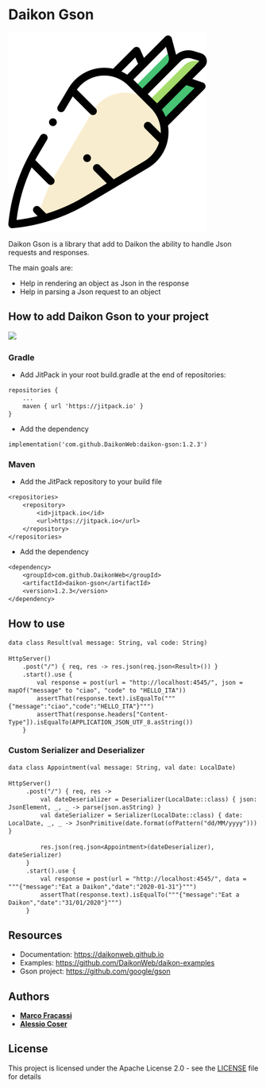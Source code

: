 # Daikon Gson

![Daikon](./logo.svg)

Daikon Gson is a library that add to Daikon the ability to handle Json requests and responses.

The main goals are:
* Help in rendering an object as Json in the response
* Help in parsing a Json request to an object

## How to add Daikon Gson to your project
[![](https://jitpack.io/v/DaikonWeb/daikon-gson.svg)](https://jitpack.io/#DaikonWeb/daikon-gson)

### Gradle
- Add JitPack in your root build.gradle at the end of repositories:
```
repositories {
    ...
    maven { url 'https://jitpack.io' }
}
```
- Add the dependency
```
implementation('com.github.DaikonWeb:daikon-gson:1.2.3')
```

### Maven
- Add the JitPack repository to your build file 
```
<repositories>
    <repository>
        <id>jitpack.io</id>
        <url>https://jitpack.io</url>
    </repository>
</repositories>
```
- Add the dependency
```
<dependency>
    <groupId>com.github.DaikonWeb</groupId>
    <artifactId>daikon-gson</artifactId>
    <version>1.2.3</version>
</dependency>
```

## How to use
```
data class Result(val message: String, val code: String)

HttpServer()
    .post("/") { req, res -> res.json(req.json<Result>()) }
    .start().use {
        val response = post(url = "http://localhost:4545/", json = mapOf("message" to "ciao", "code" to "HELLO_ITA"))
        assertThat(response.text).isEqualTo("""{"message":"ciao","code":"HELLO_ITA"}""")
        assertThat(response.headers["Content-Type"]).isEqualTo(APPLICATION_JSON_UTF_8.asString())
    }
```

### Custom Serializer and Deserializer
   ```
   data class Appointment(val message: String, val date: LocalDate)
   
   HttpServer()
        .post("/") { req, res ->
            val dateDeserializer = Deserializer(LocalDate::class) { json: JsonElement, _, _ -> parse(json.asString) }
            val dateSerializer = Serializer(LocalDate::class) { date: LocalDate, _, _ -> JsonPrimitive(date.format(ofPattern("dd/MM/yyyy"))) }

            res.json(req.json<Appointment>(dateDeserializer), dateSerializer)
        }
        .start().use {
            val response = post(url = "http://localhost:4545/", data = """{"message":"Eat a Daikon","date":"2020-01-31"}""")
            assertThat(response.text).isEqualTo("""{"message":"Eat a Daikon","date":"31/01/2020"}""")
        }
   ```

## Resources
* Documentation: https://daikonweb.github.io
* Examples: https://github.com/DaikonWeb/daikon-examples
* Gson project: https://github.com/google/gson

## Authors

* **[Marco Fracassi](https://github.com/fracassi-marco)**
* **[Alessio Coser](https://github.com/alessiocoser)**

## License

This project is licensed under the Apache License 2.0 - see the [LICENSE](LICENSE) file for details
